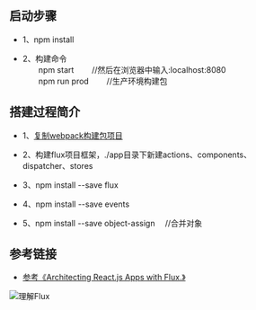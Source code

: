 
## 启动步骤

* 1、npm install

* 2、构建命令 <br />
&emsp;&emsp;npm start &emsp;&emsp;//然后在浏览器中输入:localhost:8080 <br />
&emsp;&emsp;npm run prod  &emsp;&emsp;//生产环境构建包

## 搭建过程简介

* 1、[复制webpack构建包项目](../react-router)

* 2、构建flux项目框架，./app目录下新建actions、components、dispatcher、stores

* 3、npm install --save flux

* 4、npm install --save events

* 5、npm install --save object-assign   &emsp;//合并对象

## 参考链接

* [参考《Architecting React.js Apps with Flux.》](http://tylermcginnis.com/reactjs-tutorial-pt-3-architecting-react-js-apps-with-flux/)

![理解Flux](http://tylermcginnis.com/wp-content/uploads/2015/04/Flux-Diagram.png)

